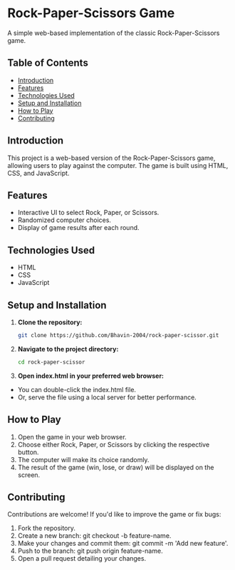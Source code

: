 # Rock-Paper-Scissors Game

A simple web-based implementation of the classic Rock-Paper-Scissors game.

## Table of Contents

- [Introduction](#introduction)
- [Features](#features)
- [Technologies Used](#technologies-used)
- [Setup and Installation](#setup-and-installation)
- [How to Play](#how-to-play)
- [Contributing](#contributing)

## Introduction

This project is a web-based version of the Rock-Paper-Scissors game, allowing users to play against the computer. The game is built using HTML, CSS, and JavaScript.

## Features

- Interactive UI to select Rock, Paper, or Scissors.
- Randomized computer choices.
- Display of game results after each round.

## Technologies Used

- HTML
- CSS
- JavaScript

## Setup and Installation

1. **Clone the repository:**

   ```bash
   git clone https://github.com/Bhavin-2004/rock-paper-scissor.git

2. **Navigate to the project directory:**

    ```bash
    cd rock-paper-scissor

3. **Open index.html in your preferred web browser:**

- You can double-click the index.html file.
- Or, serve the file using a local server for better performance.

## How to Play
1. Open the game in your web browser.
2. Choose either Rock, Paper, or Scissors by clicking the respective button.
3. The computer will make its choice randomly.
4. The result of the game (win, lose, or draw) will be displayed on the screen.

## Contributing
Contributions are welcome! If you'd like to improve the game or fix bugs:

1. Fork the repository.
2. Create a new branch: git checkout -b feature-name.
3. Make your changes and commit them: git commit -m 'Add new feature'.
4. Push to the branch: git push origin feature-name.
5. Open a pull request detailing your changes.
